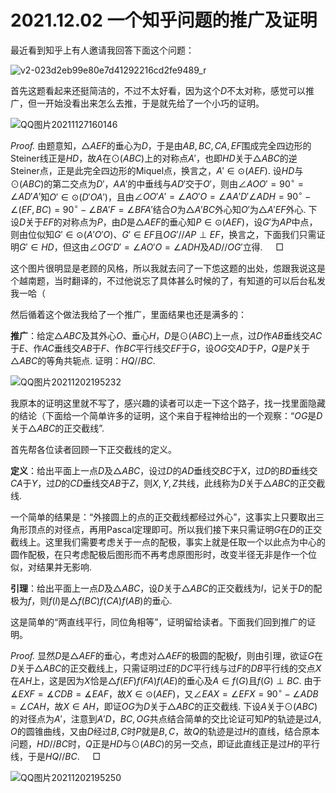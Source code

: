# 2021.12.02 一个知乎问题的推广及证明

最近看到知乎上有人邀请我回答下面这个问题：

![v2-023d2eb99e80e7d41292216cd2fe9489_r](C:\Users\张峻铭\Desktop\图\v2-023d2eb99e80e7d41292216cd2fe9489_r.jpg)

首先这题看起来还挺简洁的，不过不太好看，因为这个$D$​不太对称，感觉可以推广，但一开始没看出来怎么去推，于是就先给了一个小巧的证明。

![QQ图片20211127160146](C:\Users\张峻铭\Desktop\图\QQ图片20211127160146.png)

*Proof.* 由题意知，$\triangle AEF$的垂心为$D$，于是由$AB,BC,CA,EF$围成完全四边形的Steiner线正是$HD$，故$A$在$\odot(ABC)$上的对称点$A'$，也即$HD$关于$\triangle ABC$的逆Steiner点，正是此完全四边形的Miquel点，换言之，$A'\in\odot(AEF)$. 设$HD$与$\odot(ABC)$的第二交点为$D'$，$AA'$的中垂线与$AD'$交于$O'$，则由$\angle AOO'=90^\circ=\angle AD'A'$知$O'\in\odot(D'OA')$，且由$\angle OO'A'=\angle AO'O=\angle AA'D'\angle ADH=90^\circ-\angle(EF,BC)=90^\circ-\angle BA'F=\angle BFA'$结合$O$为$\triangle A'BC$外心知$O'$为$\triangle A'EF$外心. 下设$D$关于$EF$的对称点为$P$，由$D$是$\triangle AEF$的垂心知$P\in\odot(AEF)$，设$G'$为$AP$中点，则由位似知$G'\in\odot(A'O'O)$、$G'\in EF$且$OG'//AP\perp EF$，换言之，下面我们只需证明$G'\in HD$，但这由$\angle OG'D'=\angle AO'O=\angle ADH$及$AD//OG'$立得. $\quad\Box$

这个图片很明显是老顾的风格，所以我就去问了一下怹这题的出处，怹跟我说这是个越南题，当时翻译的，不过他说忘了具体甚么时候的了，有知道的可以后台私发我一哈（

然后循着这个做法我给了一个推广，里面结果也还是满多的：

**推广**：给定$\triangle ABC$​及其外心$O$​、垂心$H$​，$D$​是$\odot (ABC)$​上一点，过$D$​作$AB$​垂线交$AC$​于$E$​、作$AC$​垂线交$AB$​于$F$​、作$BC$​平行线交$EF$​于$G$​，设$OG$​交$AD$​于$P$​，$Q$​是$P$​关于$\triangle ABC$​的等角共轭点. 证明：$HQ//BC$​. 

![QQ图片20211202195232](C:\Users\张峻铭\Desktop\图\QQ图片20211202195232.png)

我原本的证明这里就不写了，感兴趣的读者可以走一下这个路子，找一找里面隐藏的结论（下面给一个简单许多的证明，这个来自于程神给出的一个观察：“$OG$是$D$关于$\triangle ABC$的正交截线”.

首先帮各位读者回顾一下正交截线的定义。

**定义**：给出平面上一点$D$​及$\triangle ABC$，设过$D$的$AD$垂线交$BC$于$X$，过$D$的$BD$垂线交$CA$于$Y$，过$D$的$CD$垂线交$AB$于$Z$​，则$X,Y,Z$共线，此线称为$D$关于$\triangle ABC$的正交截线.

一个简单的结果是：“外接圆上的点的正交截线都经过外心”，这事实上只要取出三角形顶点的对径点，再用Pascal定理即可。所以我们接下来只需证明$G$在$D$的正交截线上。这里我们需要考虑关于一点的配极，事实上就是任取一个以​​此点为中心的圆作配极，在只考虑配极后图形而不再考虑原图形时，改变半径无非是作一个位似，对结果并无影响. 

**引理**：给出平面上一点$D$及$\triangle ABC$，设$D$关于$\triangle ABC$的正交截线为$l$，记关于$D$的配极为$f$，则$f(l)$是$\triangle f(BC)f(CA)f(AB)$的垂心.

这是简单的“两直线平行，同位角相等”，证明留给读者。下面我们回到推广的证明。

*Proof.* 显然$D$​​是$\triangle AEF$​​的垂心，考虑对$\triangle AEF$​​的极圆的配极$f$​​，则由引理，欲证$G$​​在$D$​​关于$\triangle ABC$​​的正交截线上，只需证明过$E$​​的$DC$​​平行线与过$F$​​的$DB$​​平行线的交点$X$​​在$AH$​​上，这是因为$X$​​恰是$\triangle f(EF)f(FA)f(AE)$​​的垂心及$A\in f(G)$​​且$f(G)\perp BC$​​​. 由于$\measuredangle EXF=\measuredangle CDB=\measuredangle EAF$​，故$X\in\odot(AEF)$​，又$\angle EAX=\angle EFX=90^\circ-\angle ADB=\angle CAH$​，故$X\in AH$​，即证$OG$​为$D$​关于$\triangle ABC$​的正交截线. 下设$A$​关于$\odot(ABC)$的对径点为$A'$，注意到$A'D，BC,OG$共点结合简单的交比论证可知$P$的轨迹是过$A,O$的圆锥曲线，又由$D$经过$B,C$时$P$就是$B,C$，故$Q$的轨迹是过$H$​的直线，结合原本问题，$HD//BC$时，$Q$正是$HD$与$\odot(ABC)$的另一交点，即证此直线正是过$H$​的平行线，于是$HQ//BC$. $\quad\Box$

![QQ图片20211202195250](C:\Users\张峻铭\Desktop\图\QQ图片20211202195250.png)